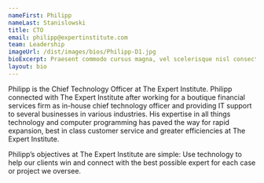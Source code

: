 ```yaml
---
nameFirst: Philipp
nameLast: Stanislowski
title: CTO
email: philipp@expertinstitute.com
team: Leadership
imageUrl: /dist/images/bios/Philipp-D1.jpg
bioExcerpt: Praesent commodo cursus magna, vel scelerisque nisl consectetur et.
layout: bio
---
```


<p>Philipp is the Chief Technology Officer at The Expert Institute. Philipp connected with The Expert Institute after working for a boutique financial services firm as in-house chief technology officer and providing IT support to several businesses in various industries. His expertise in all things technology and computer programming has paved the way for rapid expansion, best in class customer service and greater efficiencies at The Expert Institute.</p>

<p>Philipp’s objectives at The Expert Institute are simple: Use technology to help our clients win and connect with the best possible expert for each case or project we oversee.</p>